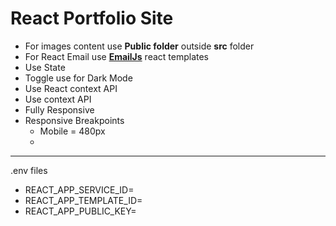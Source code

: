 # React Portfolio Site

* For images content use **Public folder** outside **src** folder
* For React Email use **[EmailJs](https://www.emailjs.com/)** react templates
* Use State
* Toggle use for Dark Mode
* Use React context API 
* Use context API
* Fully Responsive 
* Responsive Breakpoints 
    * Mobile = 480px
    *  

-----------
.env files
* REACT_APP_SERVICE_ID=
* REACT_APP_TEMPLATE_ID=
* REACT_APP_PUBLIC_KEY=
